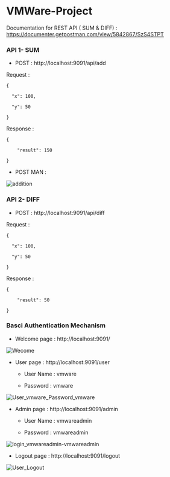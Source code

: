 # VMWare-Project

Documentation for REST API ( SUM & DIFF) :  https://documenter.getpostman.com/view/5842867/SzS4STPT

### API 1- SUM

- POST : http://localhost:9091/api/add

Request :

    {

      "x": 100,

      "y": 50

    }


Response :

    {

        "result": 150

    }
    
- POST MAN : 

![addition](https://user-images.githubusercontent.com/62286636/76855306-da880b80-6876-11ea-858c-fbc8c05d013f.PNG)


### API 2- DIFF

- POST : http://localhost:9091/api/diff

Request :

    {

      "x": 100,

      "y": 50

    }

Response :

    {

        "result": 50

    }
    

### Basci Authentication Mechanism

- Welcome page : http://localhost:9091/

![Wecome](https://user-images.githubusercontent.com/62286636/76852808-25535480-6872-11ea-8510-ed0683698540.PNG)

- User page : http://localhost:9091/user

    - User Name  :  vmware
    
    - Password    :  vmware
    
![User_vmware_Password_vmware](https://user-images.githubusercontent.com/62286636/76853052-9d217f00-6872-11ea-958d-5cddab07ed8b.PNG)

- Admin page : http://localhost:9091/admin

  - User Name  :  vmwareadmin
    
   - Password    :  vmwareadmin

![login_vmwareadmin-vmwareadmin](https://user-images.githubusercontent.com/62286636/76853601-a232fe00-6873-11ea-8c88-65c59b69e013.PNG)

- Logout page : http://localhost:9091/logout

![User_Logout](https://user-images.githubusercontent.com/62286636/76855190-9eed4180-6876-11ea-998a-db16cbac059e.PNG)
